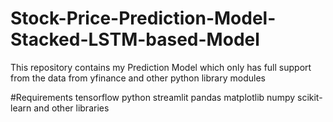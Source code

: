 # Stock-Price-Prediction-Model-Stacked-LSTM-based-Model
This repository contains my Prediction Model which only has full support from the data from yfinance and other python library modules

#Requirements
tensorflow
python
streamlit
pandas
matplotlib
numpy
scikit-learn
and other libraries
